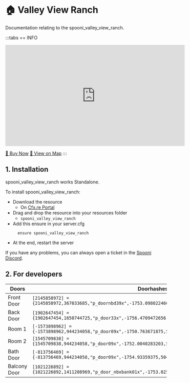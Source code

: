 # 🏠 Valley View Ranch
Documentation relating to the spooni_valley_view_ranch.

:::tabs
== INFO
<iframe width="560" height="315" src="https://www.youtube.com/embed/oCeOuNZxiPs?si=Hbz31rL3QhXAZdLU" frameborder="0" allow="accelerometer; autoplay; clipboard-write; encrypted-media; gyroscope; picture-in-picture; web-share" allowfullscreen></iframe>

<a href="https://spooni-mapping.tebex.io/package/6125043" class="button-buy">🛒 Buy Now</a>
<a href="https://spooni.de/rdr2/?m=house152" class="button-map">📍 View on Map</a>
:::

## 1. Installation
spooni_valley_view_ranch works Standalone.  

To install spooni_valley_view_ranch:
- Download the resource
  - On [Cfx.re Portal](https://portal.cfx.re/)
- Drag and drop the resource into your resources folder
  - `spooni_valley_view_ranch`
- Add this ensure in your server.cfg
  ```
    ensure spooni_valley_view_ranch
  ```
- At the end, restart the server

If you have any problems, you can always open a ticket in the [Spooni Discord](https://discord.gg/spooni).

## 2. For developers
| Doors                     | Doorhashes
|---------------------------|----------------------------------------------------------------------------------|
| Front Door                | `[2145858972] = {2145858972,367033685,"p_doornbd39x",-1753.0980224609,497.4162902832,112.8330078125}`
| Back Door                 | `[1902647454] = {1902647454,1650744725,"p_door33x",-1756.4709472656,509.58843994141,113.22439575195}`
| Room 1                    | `[-1573898962] = {-1573898962,944234058,"p_door09x",-1750.763671875,508.65582275391,116.46435546875}`
| Room 2                    | `[1545709838] = {1545709838,944234058,"p_door09x",-1752.0040283203,503.54602050781,116.45435333252}`
| Bath Door                 | `[-813756469] = {-813756469,944234058,"p_door09x",-1754.93359375,504.06607055664,116.44435882568}`
| Balcony Door              | `[1021226892] = {1021226892,1411208969,"p_door_nbxbank01x",-1753.0250244141,497.43933105469,116.43803405762}`